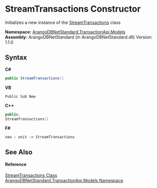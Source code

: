 # StreamTransactions Constructor 
 

Initializes a new instance of the <a href="3b16bebb-617b-947a-395e-e8ddd42423db">StreamTransactions</a> class

**Namespace:**&nbsp;<a href="11a5cf74-6bc1-28c9-ea61-87f0e62011a0">ArangoDBNetStandard.TransactionApi.Models</a><br />**Assembly:**&nbsp;ArangoDBNetStandard (in ArangoDBNetStandard.dll) Version: 1.1.0

## Syntax

**C#**<br />
``` C#
public StreamTransactions()
```

**VB**<br />
``` VB
Public Sub New
```

**C++**<br />
``` C++
public:
StreamTransactions()
```

**F#**<br />
``` F#
new : unit -> StreamTransactions
```


## See Also


#### Reference
<a href="3b16bebb-617b-947a-395e-e8ddd42423db">StreamTransactions Class</a><br /><a href="11a5cf74-6bc1-28c9-ea61-87f0e62011a0">ArangoDBNetStandard.TransactionApi.Models Namespace</a><br />
